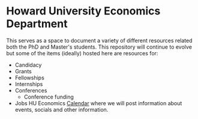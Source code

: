 # Howard University Economics Department
This serves as a space to document a variety of different resources related both the PhD and Master's students. This repository will continue to evolve but some of the items (ideally) hosted here are resources for:

- Candidacy
- Grants
- Fellowships
- Internships
- Conferences
   * Conference funding
- Jobs
HU Economics [Calendar](https://outlook.office365.com/owa/HUTM-hueconomicsdepartment@howard.edu/groupsubscription.ashx?action=join&source=MSExchange/LokiServer&guid=5d724703-f013-4ab0-813c-d3e8786c5b8c
) where we will post information about events, socials and other information.

